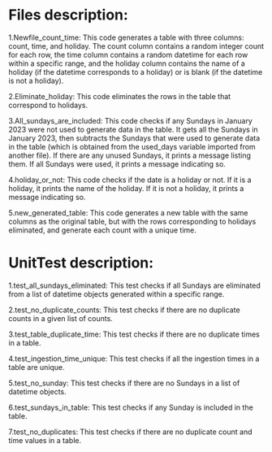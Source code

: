 
# Files description:
1.Newfile_count_time:
    This code generates a table with three columns: count, time, and holiday. The count column contains a random integer count for each row, the time column contains a random datetime for each row within a specific range, and the holiday column contains the name of a holiday (if the datetime corresponds to a holiday) or is blank (if the datetime is not a holiday).

2.Eliminate_holiday:
    This code eliminates the rows in the table that correspond to holidays.

3.All_sundays_are_included:
This code checks if any Sundays in January 2023 were not used to generate data in the table. It gets all the Sundays in January 2023, then subtracts the Sundays that were used to generate data in the table (which is obtained from the used_days variable imported from another file). If there are any unused Sundays, it prints a message listing them. If all Sundays were used, it prints a message indicating so.

4.holiday_or_not:
    This code checks if the date is a holiday or not. If it is a holiday, it prints the name of the holiday. If it is not a holiday, it prints a message indicating so.

5.new_generated_table:
    This code generates a new table with the same columns as the original table, but with the rows corresponding to holidays eliminated, and generate each count with a unique time.


# UnitTest description:
1.test_all_sundays_eliminated: This test checks if all Sundays are eliminated from a list of datetime objects generated within a specific range.

2.test_no_duplicate_counts: This test checks if there are no duplicate counts in a given list of counts.

3.test_table_duplicate_time: This test checks if there are no duplicate times in a table.

4.test_ingestion_time_unique: This test checks if all the ingestion times in a table are unique.

5.test_no_sunday: This test checks if there are no Sundays in a list of datetime objects.

6.test_sundays_in_table: This test checks if any Sunday is included in the table.

7.test_no_duplicates: This test checks if there are no duplicate count and time values in a table.